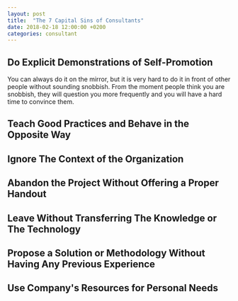 ```yaml
---
layout: post
title:  "The 7 Capital Sins of Consultants"
date: 2018-02-18 12:00:00 +0200
categories: consultant
---
```


## Do Explicit Demonstrations of Self-Promotion

You can always do it on the mirror, but it is very hard to do it in front of other people without sounding snobbish. From the moment people think you are snobbish, they will question you more frequently and you will have a hard time to convince them.

## Teach Good Practices and Behave in the Opposite Way

## Ignore The Context of the Organization

## Abandon the Project Without Offering a Proper Handout

## Leave Without Transferring The Knowledge or The Technology

## Propose a Solution or Methodology Without Having Any Previous Experience



## Use Company's Resources for Personal Needs
